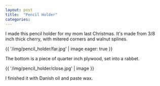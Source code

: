 ```yaml
---
layout: post
title:  "Pencil Holder"
categories:
---
```


I made this pencil holder for my mom last Christmas. It's made from 3/8 inch
thick cherry, with mitered corners and walnut splines.

{{ '/img/pencil_holder/far.jpg' | image eager: true }}

The bottom is a piece of quarter inch plywood, set into a rabbet.

{{ '/img/pencil_holder/close.jpg' | image }}

I finished it with Danish oil and paste wax.
